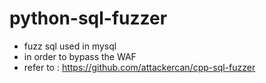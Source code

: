 # python-sql-fuzzer
- fuzz sql used in mysql
- in order to bypass the WAF
- refer to : https://github.com/attackercan/cpp-sql-fuzzer
